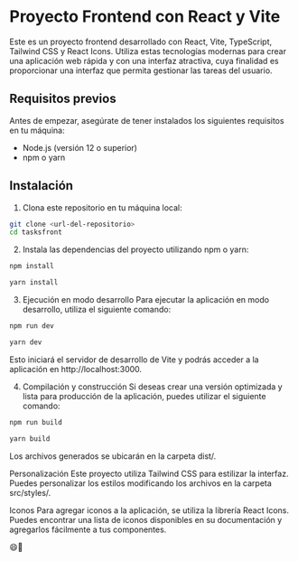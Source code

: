 # Proyecto Frontend con React y Vite

Este es un proyecto frontend desarrollado con React, Vite, TypeScript, Tailwind CSS y React Icons. Utiliza estas tecnologías modernas para crear una aplicación web rápida y con una interfaz atractiva, cuya finalidad es proporcionar una interfaz que permita gestionar las tareas del usuario.

## Requisitos previos

Antes de empezar, asegúrate de tener instalados los siguientes requisitos en tu máquina:

- Node.js (versión 12 o superior)
- npm o yarn 

## Instalación

1. Clona este repositorio en tu máquina local:

```bash
git clone <url-del-repositorio>
cd tasksfront
```
2. Instala las dependencias del proyecto utilizando npm o yarn:
```bash
npm install
```
```bash
yarn install
```
3. Ejecución en modo desarrollo
Para ejecutar la aplicación en modo desarrollo, utiliza el siguiente comando:
```bash
npm run dev
```
```bash
yarn dev
```
Esto iniciará el servidor de desarrollo de Vite y podrás acceder a la aplicación en http://localhost:3000.

4. Compilación y construcción
Si deseas crear una versión optimizada y lista para producción de la aplicación, puedes utilizar el siguiente comando:
```bash
npm run build
```
```bash
yarn build
```
Los archivos generados se ubicarán en la carpeta dist/.

Personalización
Este proyecto utiliza Tailwind CSS para estilizar la interfaz. Puedes personalizar los estilos modificando los archivos en la carpeta src/styles/.

Iconos
Para agregar iconos a la aplicación, se utiliza la librería React Icons. Puedes encontrar una lista de iconos disponibles en su documentación y agregarlos fácilmente a tus componentes.

😄🚀


